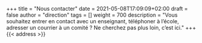 +++
title       = "Nous contacter"
date        = 2021-05-08T17:09:09+02:00
draft       = false
author      = "direction"
tags        = []
weight      = 700
description = "Vous souhaitez entrer en contact avec un enseignant, téléphoner à l’école, adresser un courrier à un comité ? Ne cherchez pas plus loin, c’est ici."
+++
{{< address >}}
